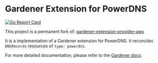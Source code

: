 # Gardener Extension for PowerDNS

[![Go Report Card](https://goreportcard.com/badge/github.com/metal-stack/gardener-extension-dns-powerdns)](https://goreportcard.com/report/github.com/metal-stack/gardener-extension-dns-powerdns)

This project is a permanent fork of: [gardener-extension-provider-aws](https://github.com/gardener/gardener-extension-provider-aws)

It is a implementation of a Gardener extension for PowerDNS. It reconciles `DNSRecords` resources of `type: powerdns`.

For more detailed documentation, please refer to the [Gardener docs](https://github.com/gardener/gardener/blob/v1.0.0/docs/extensions/extension.md).
